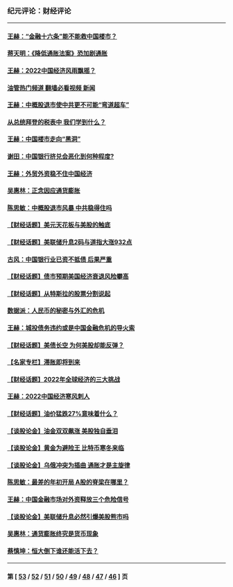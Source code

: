 ### 纪元评论：财经评论
---
#### [王赫：“金融十六条”能不能救中国楼市？](../../pages/nsc1026/n13868431.md?12070330) 
#### [蒋天明：《降低通胀法案》恐加剧通胀](../../pages/nsc1026/n13806996.md?12070330) 
#### [王赫：2022中国经济风雨飘摇？](../../pages/nsc1026/n13803207.md?12070330) 
#### [油管热门频道 翻墙必看视频 新闻](ok?12070330)
#### [王赫：中概股退市使中共更不可能“弯道超车”](../../pages/nsc1026/n13802858.md?12070330) 
#### [从总统拜登的税表中 我们学到什么？](../../pages/nsc1026/n13773081.md?12070330) 
#### [王赫：中国楼市走向“黑洞”](../../pages/nsc1026/n13770647.md?12070330) 
#### [谢田：中国银行挤兑会恶化到何种程度?](../../pages/nsc1026/n13766965.md?12070330) 
#### [王赫：外贸外资稳不住中国经济](../../pages/nsc1026/n13753933.md?12070330) 
#### [吴惠林：正念因应通货膨胀](../../pages/nsc1026/n13750350.md?12070330) 
#### [陈思敏：中概股退市风暴 中共稳得住吗](../../pages/nsc1026/n13738978.md?12070330) 
#### [【财经话题】美元天花板与美股的触底](../../pages/nsc1026/n13736495.md?12070330) 
#### [【财经话题】美联储升息2码与道指大涨932点](../../pages/nsc1026/n13727377.md?12070330) 
#### [古风：中国银行业已资不抵债 后果严重](../../pages/nsc1026/n13726111.md?12070330) 
#### [【财经话题】债市预期美国经济衰退风险攀高](../../pages/nsc1026/n13698043.md?12070330) 
#### [【财经话题】从特斯拉的股票分割说起](../../pages/nsc1026/n13679733.md?12070330) 
#### [数据派：人民币的秘密与外汇的危机](../../pages/nsc1026/n13667092.md?12070330) 
#### [王赫：城投债务违约或是中国金融危机的导火索](../../pages/nsc1026/n13665322.md?12070330) 
#### [【财经话题】美债长空 为何美股却能反弹？](../../pages/nsc1026/n13665895.md?12070330) 
#### [【名家专栏】滞胀即将到来](../../pages/nsc1026/n13658171.md?12070330) 
#### [【财经话题】2022年全球经济的三大挑战](../../pages/nsc1026/n13654423.md?12070330) 
#### [王赫：2022中国经济寒风刺人](../../pages/nsc1026/n13651403.md?12070330) 
#### [【财经话题】油价猛跌27%意味着什么？](../../pages/nsc1026/n13648767.md?12070330) 
#### [【谈股论金】油金双双飙涨 美股独自垂泪](../../pages/nsc1026/n13631742.md?12070330) 
#### [【谈股论金】黄金为避险王 比特币寒冬来临](../../pages/nsc1026/n13600406.md?12070330) 
#### [【谈股论金】乌俄冲突为插曲 通胀才是主旋律](../../pages/nsc1026/n13576797.md?12070330) 
#### [陈思敏：最差的年初开局 A股的脊梁在哪里？](../../pages/nsc1026/n13558359.md?12070330) 
#### [王赫：中国金融市场对外资释放三个危险信号](../../pages/nsc1026/n13546389.md?12070330) 
#### [【谈股论金】美联储升息必然引爆美股熊市吗](../../pages/nsc1026/n13519194.md?12070330) 
#### [吴惠林：通货膨胀终究是货币现象](../../pages/nsc1026/n13512979.md?12070330) 
#### [蔡慎坤：恒大倒下谁还能活下去？](../../pages/nsc1026/n13501831.md?12070330) 

---
#### 第 [ [53](./53.md?12070330) / [52](./52.md?12070330) / [51](./51.md?12070330) / [50](./50.md?12070330) / [49](./49.md?12070330) / [48](./48.md?12070330) / [47](./47.md?12070330) / [46](./46.md?12070330) ] 页
